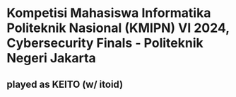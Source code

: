 # Kompetisi Mahasiswa Informatika Politeknik Nasional (KMIPN) VI 2024, Cybersecurity Finals - Politeknik Negeri Jakarta
## played as KEITO (w/ itoid)
